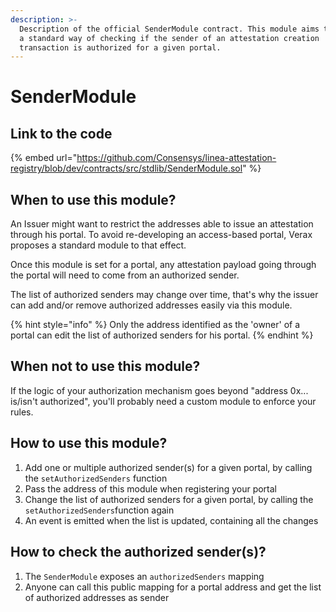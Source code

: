 ```yaml
---
description: >-
  Description of the official SenderModule contract. This module aims to provide
  a standard way of checking if the sender of an attestation creation
  transaction is authorized for a given portal.
---
```


# SenderModule

## Link to the code

{% embed url="https://github.com/Consensys/linea-attestation-registry/blob/dev/contracts/src/stdlib/SenderModule.sol" %}

## When to use this module?

An Issuer might want to restrict the addresses able to issue an attestation through his portal. To avoid re-developing
an access-based portal, Verax proposes a standard module to that effect.

Once this module is set for a portal, any attestation payload going through the portal will need to come from an
authorized sender.

The list of authorized senders may change over time, that's why the issuer can add and/or remove authorized addresses
easily via this module.

{% hint style="info" %}
Only the address identified as the 'owner' of a portal can edit the list of authorized senders for his portal.
{% endhint %}

## When not to use this module?

If the logic of your authorization mechanism goes beyond "address 0x... is/isn't authorized", you'll probably need a
custom module to enforce your rules.

## How to use this module?

1. Add one or multiple authorized sender(s) for a given portal, by calling the `setAuthorizedSenders` function
2. Pass the address of this module when registering your portal
3. Change the list of authorized senders for a given portal, by calling the `setAuthorizedSenders`function again
4. An event is emitted when the list is updated, containing all the changes

## How to check the authorized sender(s)?

1. The `SenderModule` exposes an `authorizedSenders` mapping
2. Anyone can call this public mapping for a portal address and get the list of authorized addresses as sender
